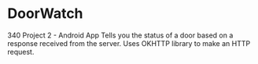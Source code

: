 # DoorWatch
340 Project 2 - Android App
Tells you the status of a door based on a response received from the server.
Uses OKHTTP library to make an HTTP request.
